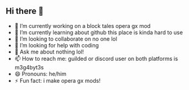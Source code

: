 ## Hi there 👋

- 🔭 I’m currently working on a block tales opera gx mod
- 🌱 I’m currently learning about github this place is kinda hard to use
- 👯 I’m looking to collaborate on no one lol
- 🤔 I’m looking for help with coding
- 💬 Ask me about nothing lol!
- 📫 How to reach me: guilded or discord user on both platforms is m3g4byt3s
- 😄 Pronouns: he/him
- ⚡ Fun fact: i make opera gx mods!

